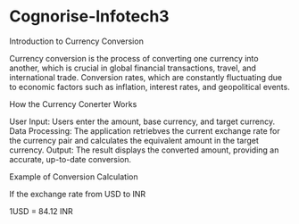# Cognorise-Infotech3

Introduction to Currency Conversion

Currency conversion is the process of converting one currency into another, which is crucial in global financial transactions, travel, and international trade. Conversion rates, which are constantly fluctuating due to economic factors such as inflation, interest rates, and geopolitical events.

How the Currency Conerter Works

User Input: Users enter the amount, base currency, and target currency.
Data Processing: The application retriebves the current exchange rate for the currency pair and calculates the equivalent amount in the target currency.
Output: The result displays the converted amount, providing an accurate, up-to-date conversion.

Example of Conversion Calculation

If the exchange rate from USD to INR 

1USD = 84.12 INR
